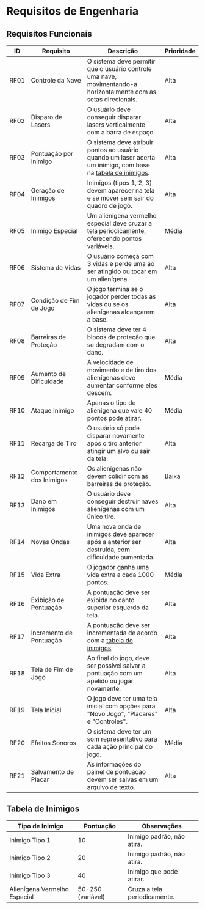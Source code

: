 # Requisitos de Engenharia

## Requisitos Funcionais

| ID | Requisito | Descrição                                                                                                         | Prioridade |
| --- | --- |-------------------------------------------------------------------------------------------------------------------| --- |
| RF01 | Controle da Nave | O sistema deve permitir que o usuário controle uma nave, movimentando-a horizontalmente com as setas direcionais. | Alta |
| RF02 | Disparo de Lasers | O usuário deve conseguir disparar lasers verticalmente com a barra de espaço.                                     | Alta |
| RF03 | Pontuação por Inimigo | O sistema deve atribuir pontos ao usuário quando um laser acerta um inimigo, com base na [tabela de inimigos](#tabela-de-inimigos). | Alta |
| RF04 | Geração de Inimigos | Inimigos (tipos 1, 2, 3) devem aparecer na tela e se mover sem sair do quadro de jogo.                            | Alta |
| RF05 | Inimigo Especial | Um alienígena vermelho especial deve cruzar a tela periodicamente, oferecendo pontos variáveis.                   | Média |
| RF06 | Sistema de Vidas | O usuário começa com 3 vidas e perde uma ao ser atingido ou tocar em um alienígena.                               | Alta |
| RF07 | Condição de Fim de Jogo | O jogo termina se o jogador perder todas as vidas ou se os alienígenas alcançarem a base.                         | Alta |
| RF08 | Barreiras de Proteção | O sistema deve ter 4 blocos de proteção que se degradam com o dano.                                               | Alta |
| RF09 | Aumento de Dificuldade | A velocidade de movimento e de tiro dos alienígenas deve aumentar conforme eles descem.                           | Média |
| RF10 | Ataque Inimigo | Apenas o tipo de alienígena que vale 40 pontos pode atirar.                                                       | Média |
| RF11 | Recarga de Tiro | O usuário só pode disparar novamente após o tiro anterior atingir um alvo ou sair da tela.                        | Alta |
| RF12 | Comportamento dos Inimigos | Os alienígenas não devem colidir com as barreiras de proteção.                                                    | Baixa |
| RF13 | Dano em Inimigos | O usuário deve conseguir destruir naves alienígenas com um único tiro.                                            | Alta |
| RF14 | Novas Ondas | Uma nova onda de inimigos deve aparecer após a anterior ser destruída, com dificuldade aumentada.                 | Alta |
| RF15 | Vida Extra | O jogador ganha uma vida extra a cada 1000 pontos.                                                                | Média |
| RF16 | Exibição de Pontuação | A pontuação deve ser exibida no canto superior esquerdo da tela.                                                  | Alta |
| RF17 | Incremento de Pontuação | A pontuação deve ser incrementada de acordo com a [tabela de inimigos](#tabela-de-inimigos).                      | Alta |
| RF18 | Tela de Fim de Jogo | Ao final do jogo, deve ser possível salvar a pontuação com um apelido ou jogar novamente.                         | Alta |
| RF19 | Tela Inicial | O jogo deve ter uma tela inicial com opções para "Novo Jogo", "Placares" e "Controles".                           | Alta |
| RF20 | Efeitos Sonoros | O sistema deve ter um som representativo para cada ação principal do jogo.                                        | Média |
| RF21 | Salvamento de Placar | As informações do painel de pontuação devem ser salvas em um arquivo de texto.                                    | Alta |

## Tabela de Inimigos

| Tipo de Inimigo | Pontuação | Observações |
| --- | --- | --- |
| Inimigo Tipo 1 | 10 | Inimigo padrão, não atira. |
| Inimigo Tipo 2 | 20 | Inimigo padrão, não atira. |
| Inimigo Tipo 3 | 40 | Inimigo que pode atirar. |
| Alienígena Vermelho Especial | 50-250 (variável) | Cruza a tela periodicamente. |
